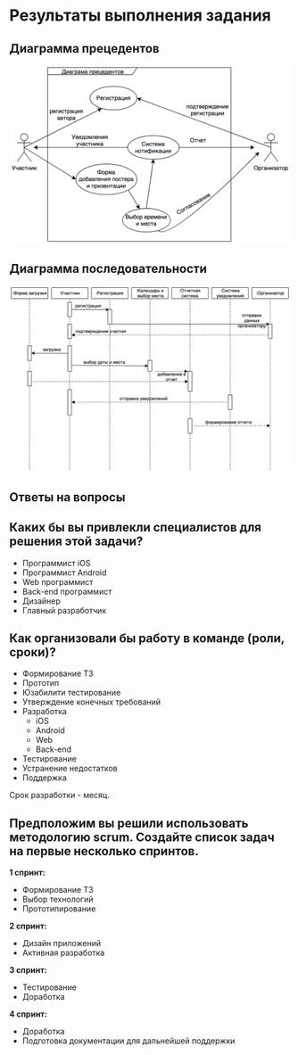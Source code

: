# Результаты выполнения задания

## Диаграмма прецедентов

![UCD](DP.png)

## Диаграмма последовательности

![SD](DP2.png)

## Ответы на вопросы

## Каких бы вы привлекли специалистов для решения этой задачи?
- Программист iOS
- Программист Android
- Web программист
- Back-end программист
- Дизайнер
- Главный разработчик

## Как организовали бы работу в команде (роли, сроки)?
- Формирование ТЗ
- Прототип
- Юзабилити тестирование
- Утверждение конечных требований
- Разработка
  - iOS
  - Android
  - Web
  - Back-end
- Тестирование
- Устранение недостатков
- Поддержка

Срок разработки - месяц.

## Предположим вы решили использовать методологию scrum.  Создайте список задач на первые несколько спринтов.

**1 спринт:**
- Формирование ТЗ
- Выбор технологий
- Прототипирование

**2 спринт:**
- Дизайн приложений
- Активная разработка

**3 спринт:**
- Тестирование
- Доработка

**4 спринт:**
- Доработка
- Подготовка документации для дальнейшей поддержки
